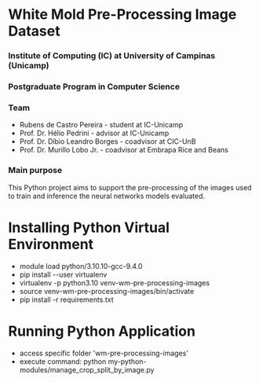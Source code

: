 # White Mold Pre-Processing Image Dataset

### Institute of Computing (IC) at University of Campinas (Unicamp)

### Postgraduate Program in Computer Science

### Team

* Rubens de Castro Pereira - student at IC-Unicamp
* Prof. Dr. Hélio Pedrini - advisor at IC-Unicamp
* Prof. Dr. Díbio Leandro Borges - coadvisor at CIC-UnB
* Prof. Dr. Murillo Lobo Jr. - coadvisor at Embrapa Rice and Beans

### Main purpose

This Python project aims to support the pre-processing of the images used to train and inference the neural networks models evaluated.

# Installing Python Virtual Environment
- module load python/3.10.10-gcc-9.4.0
- pip install --user virtualenv
- virtualenv -p python3.10 venv-wm-pre-processing-images
- source venv-wm-pre-processing-images/bin/activate
- pip install -r requirements.txt

# Running Python Application 
- access specific folder 'wm-pre-processing-images'
- execute command: python my-python-modules/manage_crop_split_by_image.py
